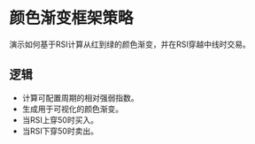# 颜色渐变框架策略

演示如何基于RSI计算从红到绿的颜色渐变，并在RSI穿越中线时交易。

## 逻辑
- 计算可配置周期的相对强弱指数。
- 生成用于可视化的颜色渐变。
- 当RSI上穿50时买入。
- 当RSI下穿50时卖出。
